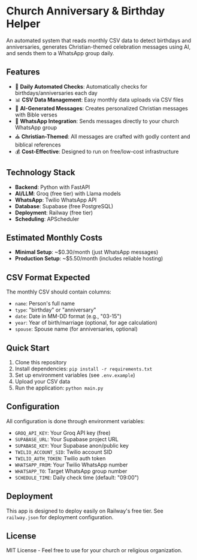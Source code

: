 # Church Anniversary & Birthday Helper

An automated system that reads monthly CSV data to detect birthdays and anniversaries, generates Christian-themed celebration messages using AI, and sends them to a WhatsApp group daily.

## Features

- 📅 **Daily Automated Checks**: Automatically checks for birthdays/anniversaries each day
- 📊 **CSV Data Management**: Easy monthly data uploads via CSV files
- 🤖 **AI-Generated Messages**: Creates personalized Christian messages with Bible verses
- 📱 **WhatsApp Integration**: Sends messages directly to your church WhatsApp group
- ⛪ **Christian-Themed**: All messages are crafted with godly content and biblical references
- 💰 **Cost-Effective**: Designed to run on free/low-cost infrastructure

## Technology Stack

- **Backend**: Python with FastAPI
- **AI/LLM**: Groq (free tier) with Llama models
- **WhatsApp**: Twilio WhatsApp API
- **Database**: Supabase (free PostgreSQL)
- **Deployment**: Railway (free tier)
- **Scheduling**: APScheduler

## Estimated Monthly Costs

- **Minimal Setup**: ~$0.30/month (just WhatsApp messages)
- **Production Setup**: ~$5.50/month (includes reliable hosting)

## CSV Format Expected

The monthly CSV should contain columns:

- `name`: Person's full name
- `type`: "birthday" or "anniversary"
- `date`: Date in MM-DD format (e.g., "03-15")
- `year`: Year of birth/marriage (optional, for age calculation)
- `spouse`: Spouse name (for anniversaries, optional)

## Quick Start

1. Clone this repository
2. Install dependencies: `pip install -r requirements.txt`
3. Set up environment variables (see `.env.example`)
4. Upload your CSV data
5. Run the application: `python main.py`

## Configuration

All configuration is done through environment variables:

- `GROQ_API_KEY`: Your Groq API key (free)
- `SUPABASE_URL`: Your Supabase project URL
- `SUPABASE_KEY`: Your Supabase anon/public key
- `TWILIO_ACCOUNT_SID`: Twilio account SID
- `TWILIO_AUTH_TOKEN`: Twilio auth token
- `WHATSAPP_FROM`: Your Twilio WhatsApp number
- `WHATSAPP_TO`: Target WhatsApp group number
- `SCHEDULE_TIME`: Daily check time (default: "09:00")

## Deployment

This app is designed to deploy easily on Railway's free tier. See `railway.json` for deployment configuration.

## License

MIT License - Feel free to use for your church or religious organization.
